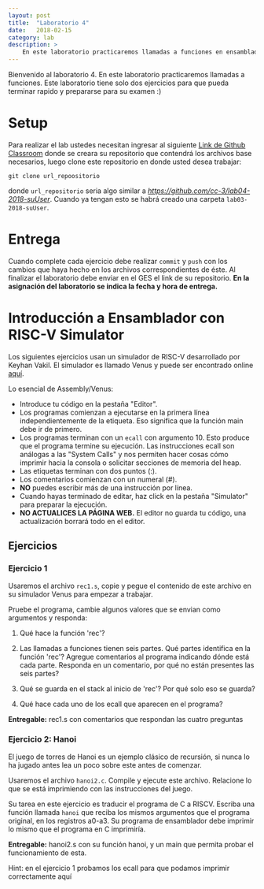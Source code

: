 ```yaml
---
layout: post
title:  "Laboratorio 4"
date:   2018-02-15
category: lab
description: >
    En este laboratorio practicaremos llamadas a funciones en ensamblador.
---
```


Bienvenido al laboratorio 4. En este laboratorio practicaremos llamadas a funciones. Este laboratorio tiene solo dos ejercicios para que pueda terminar rapido y prepararse para su examen :)

# Setup
Para realizar el lab ustedes necesitan ingresar al siguiente [Link de Github Classroom](https://classroom.github.com/a/Vv0lKA_Y) donde se creara su repositorio que contendrá los archivos base necesarios, luego clone este repositorio en donde usted desea trabajar:

```
git clone url_repoositorio
```

donde `url_repositorio` seria algo similar a _https://github.com/cc-3/lab04-2018-suUser_. Cuando ya tengan esto se habrá creado una carpeta `lab03-2018-suUser`.

# Entrega
Cuando complete cada ejercicio debe realizar `commit` y `push` con los cambios que haya hecho en los archivos correspondientes de éste. Al finalizar el laboratorio debe enviar en el GES el link de su repositorio. **En la asignación del laboratorio se indica la fecha y hora de entrega.**

# Introducción a Ensamblador con RISC-V Simulator

Los siguientes ejercicios usan un simulador de RISC-V desarrollado por Keyhan Vakil. El simulador es llamado Venus y puede ser encontrado online [aquí](https://kvakil.github.io/venus/).

Lo esencial de Assembly/Venus:

- Introduce tu código en la pestaña "Editor".
- Los programas comienzan a ejecutarse en la primera línea independientemente de la etiqueta. Eso significa que la función main debe ir de primero.
- Los programas terminan con un `ecall` con argumento 10. Esto produce que el programa termine su ejecución. Las instrucciones ecall son análogas a las "System Calls" y nos permiten hacer cosas cómo imprimir hacia la consola o solicitar secciones de memoria del heap.
- Las etiquetas terminan con dos puntos (:).
- Los comentarios comienzan con un numeral (#).
- **NO** puedes escribir más de una instrucción por línea.
- Cuando hayas terminado de editar, haz click en la pestaña "Simulator" para preparar la ejecución.
- **NO ACTUALICES LA PÁGINA WEB.** El editor no guarda tu código, una actualización borrará todo en el editor.

## Ejercicios

### Ejercicio 1
Usaremos el archivo `rec1.s`, copie y pegue el contenido de este archivo en su simulador Venus para empezar a trabajar.

Pruebe el programa, cambie algunos valores que se envian como argumentos y responda:

1. Qué hace la función 'rec'?

2. Las llamadas a funciones tienen seis partes. Qué partes identifica en la función 'rec'? Agregue comentarios al programa indicando dónde está cada parte. Responda en un comentario, por qué no están presentes las seis partes?

3. Qué se guarda en el stack al inicio de 'rec'? Por qué solo eso se guarda?

4. Qué hace cada uno de los ecall que aparecen en el programa?

**Entregable:** rec1.s con comentarios que respondan las cuatro preguntas

### Ejercicio 2: Hanoi
El juego de torres de Hanoi es un ejemplo clásico de recursión, si nunca lo ha jugado antes lea un poco sobre este antes de comenzar.

Usaremos el archivo `hanoi2.c`. Compile y ejecute este archivo. Relacione lo que se está imprimiendo con las instrucciones del juego.

Su tarea en este ejercicio es traducir el programa de C a RISCV. Escriba una función llamada `hanoi` que reciba los mismos argumentos que el programa original, en los registros a0-a3. Su programa de ensamblador debe imprimir lo mismo que el programa en C imprimiría.

**Entregable:** hanoi2.s con su función hanoi, y un main que permita probar el funcionamiento de esta.

Hint: en el ejercicio 1 probamos los ecall para que podamos imprimir correctamente aquí
